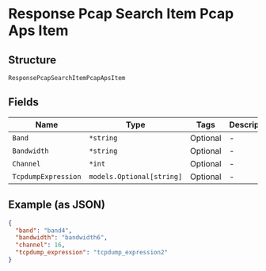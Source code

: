 
# Response Pcap Search Item Pcap Aps Item

## Structure

`ResponsePcapSearchItemPcapApsItem`

## Fields

| Name | Type | Tags | Description |
|  --- | --- | --- | --- |
| `Band` | `*string` | Optional | - |
| `Bandwidth` | `*string` | Optional | - |
| `Channel` | `*int` | Optional | - |
| `TcpdumpExpression` | `models.Optional[string]` | Optional | - |

## Example (as JSON)

```json
{
  "band": "band4",
  "bandwidth": "bandwidth6",
  "channel": 16,
  "tcpdump_expression": "tcpdump_expression2"
}
```

